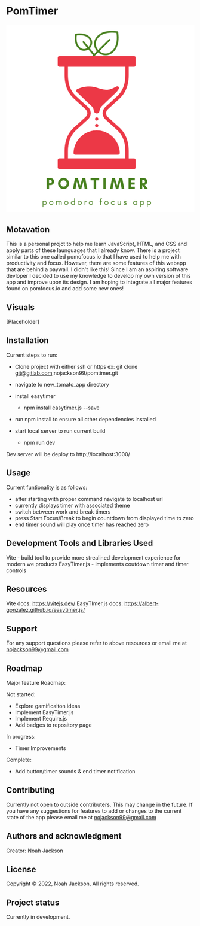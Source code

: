# PomTimer
![PomTimer Logo](./new_tomato_app/misc_project_files/PomTimer-logo-full.png)

## Motavation
This is a personal projct to help me learn JavaScript, HTML, and CSS and apply parts of these launguages that I already know. There is a project similar to this one called pomofocus.io that I have used to help me with productivity and focus. However, there are some features of this webapp that are behind a paywall. I didn't like this! Since I am an aspiring software devloper I decided to use my knowledge to develop my own version of this app and improve upon its design. I am hoping to integrate all major features found on pomfocus.io and add some new ones!

## Visuals
[Placeholder]

## Installation
Current steps to run:
- Clone project with either ssh or https ex: git clone git@gitlab.com:nojackson99/pomtimer.git

- navigate to new_tomato_app directory
- install easytimer 
    - npm install easytimer.js --save
- run npm install to ensure all other dependencies installed
- start local server to run current build
    - npm run dev

Dev server will be deploy to http://localhost:3000/ 

## Usage
Current funtionality is as follows:
- after starting with proper command navigate to localhost url
- currently displays timer with associated theme
- switch between work and break timers
- press Start Focus/Break to begin countdown from displayed time to zero
- end timer sound will play once timer has reached zero

## Development Tools and Libraries Used
Vite - build tool to provide more strealined development experience for modern we products
EasyTimer.js - implements coutdown timer and timer controls

## Resources
Vite docs: https://vitejs.dev/
EasyTImer.js docs: https://albert-gonzalez.github.io/easytimer.js/


## Support
For any support questions please refer to above resources or email me at nojackson99@gmail.com

## Roadmap
Major feature Roadmap:

Not started:
- Explore gamificaiton ideas
- Implement EasyTimer.js
- Implement Require.js
- Add badges to repository page

In progress:
- Timer Improvements

Complete:
- Add button/timer sounds & end timer notification


## Contributing
Currently not open to outside contributers. This may change in the future. If you have any suggestions for features to add or changes to the current state of the app please email me at nojackson99@gmail.com

## Authors and acknowledgment
Creator: Noah Jackson

## License
Copyright © 2022, Noah Jackson, All rights reserved.

## Project status
Currently in development.


